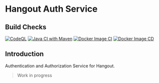 # Hangout Auth Service

## Build Checks

[![CodeQL](https://github.com/opticSquid/hangout-auth-service/actions/workflows/github-code-scanning/codeql/badge.svg)](https://github.com/opticSquid/hangout-auth-service/actions/workflows/github-code-scanning/codeql)
[![Java CI with Maven](https://github.com/opticSquid/hangout-auth-service/actions/workflows/maven.yml/badge.svg)](https://github.com/opticSquid/hangout-auth-service/actions/workflows/maven.yml)
[![Docker Image CI](https://github.com/opticSquid/hangout-auth-service/actions/workflows/docker-image-build.yml/badge.svg)](https://github.com/opticSquid/hangout-auth-service/actions/workflows/docker-image-build.yml)
[![Docker Image CD](https://github.com/opticSquid/hangout-auth-service/actions/workflows/docker-image-publish.yml/badge.svg)](https://github.com/opticSquid/hangout-auth-service/actions/workflows/docker-image-publish.yml)

## Introduction

Authentication and Authorization Service for Hangout.

>Work in progress

